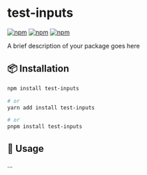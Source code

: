 # test-inputs

[![npm](https://img.shields.io/npm/v/test-inputs)](https://www.npmjs.com/package/test-inputs)
[![npm](https://img.shields.io/npm/dt/test-inputs)](https://www.npmjs.com/package/test-inputs)
[![npm](https://img.shields.io/npm/l/test-inputs)](https://www.npmjs.com/package/test-inputs)

A brief description of your package goes here

## 📦 Installation

```bash
npm install test-inputs

# or
yarn add install test-inputs

# or
pnpm install test-inputs
```

## 🚀 Usage

...

